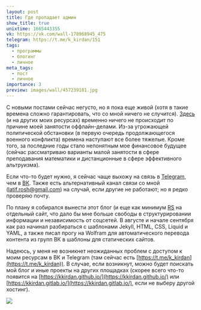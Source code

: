 ```yaml
---
layout: post
title: Где пропадает админ
show_title: true
unixtime: 1665443355
vk: https://vk.com/wall-178968945_475
telegram: https://t.me/k_kirdan/151
tags:
  - программы
  - блогинг
  - личное
meta_tags:
  - пост
  - личное
importance: 3
preview: images/wall/457239181.jpg
---
```

С новыми постами сейчас негусто, но я пока еще живой (хотя в такие времена сложно гарантировать, что со мной ничего не случится). [Здесь](https://vk.com/public178968945) (и на других моих ресурсах) временно ничего не происходит по причине моей занятости оффлайн-делами. Из-за угрожающей политической обстановки (в первую очередь продолжающегося военного конфликта) времена наступают все более тяжелые. Кроме того, за последние годы стало непонятным мое финансовое будущее (сейчас рассматриваю варианты малой занятости в сфере преподавания математики и дистанционные в сфере эффективного альтруизма).

Если что-то будет нужно, я сейчас чаще выхожу на связь в [Telegram](https://t.me/KKirdan), чем в [ВК](https://vk.com/id133127761). Также есть альтернативный канал связи со мной (latif.rosh@gmail.com) на случай, если другие не работают; но я редко проверяю почту.

По плану я собирался вынести этот блог (и еще как минимум [RS](https://vk.com/public199052526) на отдельный сайт, что дало бы мне больше свободы в структурировании информации и независимость от соцсетей. В августе и начале сентября как раз начинал разбираться с шаблонами Jekyll, HTML, CSS, Liquid и YAML, а также писал прогу на Wolfram для автоматического перевода контента из групп ВК в шаблоны для статических сайтов.

Надеюсь, у меня не возникнет неожиданных проблем с доступом к моим ресурсам в ВК и Telegram (там сейчас есть [https://t.me/k_kirdan](https://t.me/k_kirdan)). В случае, если возникнут, можно будет поискать мой блог и иные проекты на других площадках (скорее всего что-то появится на [https://kkirdan.github.io/](https://kkirdan.github.io/) или [https://kkirdan.gitlab.io/](https://kkirdan.gitlab.io/), если не выберу другой хостинг).

![](images/wall/457239181.jpg)